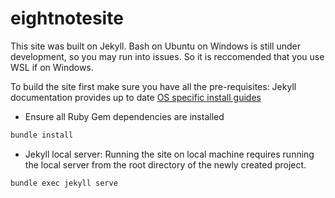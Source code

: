# eightnotesite

This site was built on Jekyll.
Bash on Ubuntu on Windows is still under development, so you may run into issues. So it is reccomended that you use WSL if on Windows.

To build the site first make sure you have all the pre-requisites:
Jekyll documentation provides up to date [OS specific install guides](https://jekyllrb.com/docs/installation)


- Ensure all Ruby Gem dependencies are installed
```bash
bundle install
```
- Jekyll local server: Running the site on local machine requires running the local server from the root directory of the newly created project.
```bash
bundle exec jekyll serve
```